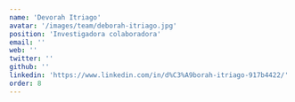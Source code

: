 ```yaml
---
name: 'Devorah Itriago'
avatar: '/images/team/deborah-itriago.jpg'
position: 'Investigadora colaboradora'
email: ''
web: ''
twitter: ''
github: ''
linkedin: 'https://www.linkedin.com/in/d%C3%A9borah-itriago-917b4422/'
order: 8
---
```

